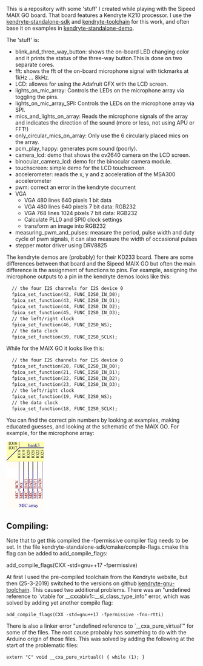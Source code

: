 This is a repository with some 'stuff' I created while playing with the Sipeed MAIX GO board. That board features a Kendryte K210 processor.
I use the [kendryte-standalone-sdk](https://github.com/kendryte/kendryte-standalone-sdk) and [kendryte-toolchain](https://kendryte.com/downloads/) for this work, and often base it on examples in [kendryte-standalone-demo](https://github.com/kendryte/kendryte-standalone-demo). 

The 'stuff' is:

* blink_and_three_way_button: shows the on-board LED changing color and it prints the status of the three-way button.This is done on two separate cores.
* fft: shows the fft of the on-board microphone signal with tickmarks at 1kHz ... 8kHz.
* LCD: allowes for using the Adafruit GFX with the LCD screen.
* lights_on_mic_array: Controls the LEDs on the microphone array via toggling the pins.
* lights_on_mic_array_SPI: Controls the LEDs on the microphone array via SPI.
* mics_and_lights_on_array: Reads the microphone signals of the array and indicates the direction of the sound (more or less, not using APU or FFT!)
* only_circular_mics_on_array: Only use the 6 circularly placed mics on the array.
* pcm_play_happy: generates pcm sound (poorly).
* camera_lcd:	demo that shows the ov2640 camera on the LCD screen.
* binocular_camera_lcd:	demo for the binocular camera module.
* touchscreen: simple demo for the LCD touchscreen.
* accelerometer: reads the x, y and z acceleration of the MSA300 accelerometer
* pwm: correct an error in the kendryte document
* VGA
  * VGA 480 lines 640 pixels 1 bit data
  * VGA 480 lines 640 pixels 7 bit data: RGB232
  * VGA 768 lines 1024 pixels 7 bit data: RGB232
  * Calculate PLL0 and SPI0 clock settings
  * transform an image into RGB232
* measuring_pwm_and_pulses: measure the period, pulse width and duty cycle of pwm signals, it can also measure the width of occasional pulses
* stepper motor driver using DRV8825


The kendryte demos are (probably) for their KD233 board. There are some differences between that board and the Sipeed MAIX GO but often the main difference is the assignment of functions to pins. For example, assigning the microphone outputs to a pin in the kendryte demos looks like this:
```
  // the four I2S channels for I2S device 0
  fpioa_set_function(42, FUNC_I2S0_IN_D0);
  fpioa_set_function(43, FUNC_I2S0_IN_D1);
  fpioa_set_function(44, FUNC_I2S0_IN_D2);
  fpioa_set_function(45, FUNC_I2S0_IN_D3);
  // the left/right clock
  fpioa_set_function(46, FUNC_I2S0_WS);
  // the data clock
  fpioa_set_function(39, FUNC_I2S0_SCLK);
```
While for the MAIX GO it looks like this:
```
  // the four I2S channels for I2S device 0
  fpioa_set_function(20, FUNC_I2S0_IN_D0);
  fpioa_set_function(21, FUNC_I2S0_IN_D1);
  fpioa_set_function(22, FUNC_I2S0_IN_D2);
  fpioa_set_function(23, FUNC_I2S0_IN_D3);
  // the left/right clock
  fpioa_set_function(19, FUNC_I2S0_WS);
  // the data clock
  fpioa_set_function(18, FUNC_I2S0_SCLK);
```
You can find the correct pin numbers by looking at examples, making educated guesses, and looking at the schematic of the MAIX GO. For example, for the microphone array:

<img src="https://github.com/GitJer/Some-Sipeed-MAIX-GO-k210-stuff/blob/master/part_of_MAIX_GO_schematic.png" width="100">

## Compiling:

Note that to get this compiled the -fpermissive compiler flag needs to be set. In the file kendryte-standalone-sdk/cmake/compile-flags.cmake this flag can be added to add_compile_flags:

add_compile_flags(CXX -std=gnu++17 -fpermissive)

At first I used the pre-compiled toolchain from the Kendryte website, but then (25-3-2019) switched to the versions on github [kendryte-gnu-toolchain](https://github.com/kendryte/kendryte-gnu-toolchain). This caused two additional problems. There was an "undefined reference to `vtable for __cxxabiv1::__si_class_type_info" error, which was solved by adding yet another compile flag: 

```
add_compile_flags(CXX -std=gnu++17 -fpermissive -fno-rtti)
```

There is also a linker error "undefined reference to `__cxa_pure_virtual'" for some of the files. The root cause probably has something to do with the Arduino origin of those files. This was solved by adding the following at the start of the problematic files:

```
extern "C" void __cxa_pure_virtual() { while (1); }
```
